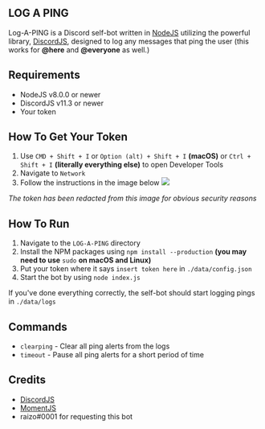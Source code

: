 ## LOG A PING

Log-A-PING is a Discord self-bot written in [NodeJS](https://nodejs.org) utilizing the powerful library, [DiscordJS](https://discord.js.org), designed to log any messages that ping the user (this works for **@here** and **@everyone** as well.)

## Requirements

- NodeJS v8.0.0 or newer  
- DiscordJS v11.3 or newer  
- Your token  
  
## How To Get Your Token
1. Use `CMD + Shift + I` or `Option (alt) + Shift + I` **(macOS)** or `Ctrl + Shift + I` **(literally everything else)** to open Developer Tools  
2. Navigate to `Network`
3. Follow the instructions in the image below
![](https://www.hacker-hub.com/images/gettoken.png)   
  
*The token has been redacted from this image for obvious security reasons*

## How To Run

1. Navigate to the `LOG-A-PING` directory  
2. Install the NPM packages using `npm install --production` **(you may need to use** `sudo` **on macOS and Linux)**  
3. Put your token where it says `insert token here` in `./data/config.json`
4. Start the bot by using `node index.js`  
  
If you've done everything correctly, the self-bot should start logging pings in `./data/logs`

## Commands

- `clearping` - Clear all ping alerts from the logs  
- `timeout` - Pause all ping alerts for a short period of time  
  
## Credits

- [DiscordJS](https://discord.js.org)  
- [MomentJS](https://momentjs.com/)
- raizo#0001 for requesting this bot
